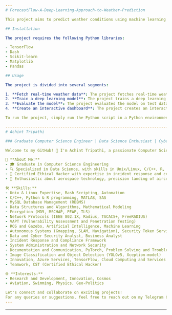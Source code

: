 ```yaml
---
# ForecastFlow-A-Deep-Learning-Approach-to-Weather-Prediction

This project aims to predict weather conditions using machine learning and visualize the results in an interactive dashboard. The project fetches real-time weather data, trains a deep learning model, evaluates the model, and displays the data in an interactive dashboard.

## Installation

The project requires the following Python libraries:

- TensorFlow
- Dash
- Scikit-learn
- Matplotlib
- Pandas

## Usage

The project is divided into several segments:

1. **Fetch real-time weather data**: The project fetches real-time weather data from the OpenWeatherMap API for a specific city.
2. **Train a deep learning model**: The project trains a deep learning model using TensorFlow. The model is a sequential model with three layers.
3. **Evaluate the model**: The project evaluates the model on test data. It calculates the mean squared error and plots a precision-recall curve.
4. **Create an interactive dashboard**: The project creates an interactive dashboard using Dash. The dashboard includes a dropdown menu for selecting a city and a graph for displaying the weather data.

To run the project, simply run the Python script in a Python environment that supports graphical output, such as Jupyter notebooks or Google Colab.

-------------------------------------------------------------------------------------------------------------------------------------------------------------------------------------------
# Achint Tripathi

### Graduate Computer Science Engineer | Data Science Enthusiast | Cybersecurity & Aerospace Enthusiast

Welcome to my GitHub! 👋 I'm Achint Tripathi, a passionate Computer Science Engineer with a focus on Data Science and keen interest in Cybersecurity, Ethical Hacking, and Deep Space Engineering.

🚀 **About Me:**
- 🎓 Graduate in Computer Science Engineering
- 🔍 Specialized in Data Science, with skills in Unix/Linux, C/C++, R, and database management
- 👾 Certified Ethical Hacker with expertise in incident response and collaborative problem-solving
- 🌌 Enthusiastic about aerospace technology, precision landing of aircraft and spacecraft, and expertise in YOLO technology

🛠️ **Skills:**
- Unix & Linux Expertise, Bash Scripting, Automation
- C/C++, Python & R programming, MATLAB, SAS
- MySQL Database Management (RDBMS)
- Data Structures and Algorithms, Mathematical Modeling
- Encryption (MD5, MSCHAP, PEAP, TLS)
- Network Protocols (IEEE 802.1X, Radius, TACACS+, FreeRADIUS)
- VAPT (Vulnerability Assessment and Penetration Testing)
- ROS and Gazebo, Artificial Intelligence, Machine Learning
- Autonomous Systems (Gmapping, SLAM, Navigation), Security Token Service API
- Data and Cyber Security Analyst, Business Analyst
- Incident Response and Compliance Framework
- System Administration and Network Security
- Documentation and Communication, PyTorch, Problem Solving and Troubleshooting
- Image Classification and Object Detection (YOLOv5, Xception-model)
- Innovation, Azure Services, TensorFlow, Cloud Computing and Services
- Teamwork, CST (Certified Ethical Hacker)

🌐 **Interests:**
- Research and Development, Innovation, Cosmos
- Aviation, Swimming, Physics, Geo-Politics

Let's connect and collaborate on exciting projects!
For any queries or suggestions, feel free to reach out on my Telegram Channel - https://t.me/+lDzyfbqNQLwyYzI1
---
```


---------------------------------------------------------------------------------------------------------------------------------------------------------------------------------------------------------------
